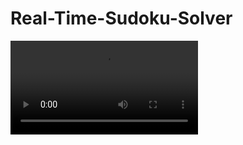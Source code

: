 # Real-Time-Sudoku-Solver
<video controls autoplay>
  <source src="test video.mp4" type="video/mp4">
</video>
